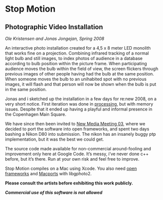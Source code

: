 # Stop Motion #
## Photographic Video Installation ##

_Ole Kristensen and Jonas Jongejan, Spring 2008_

An interactive photo installation created for a 4,5 x 8 meter LED monolith that works fine on a projection. Combining infrared tracking of a normal light bulb and still images, to index photos of audience in a database according to bulb position within the picture frame. When participating audience moves the bulb within the field of view, the screen flickers through previous images of other people having had the bulb at the same position. When someone moves the bulb to an unihabited spot with no previous images, it will flash and that person will now be shown when the bulb is put in the same position.

Jonas and i sketched up the installation in a few days for re:new 2008, on a very short notice. First iteration was done in [processing](http://processing.org), but with memory issues. Despite that it ended up having a playful and informal presence in the Copenhagen Main Square.

We have since then been invited to [New Media Meeting 03](http://newmediameeting.se), where we decided to port the software into open frameworks, and spent two days bashing a Nikon D80 into submission. The nikon has an insanely buggy ptp implementation, but it was the best we could get.

The source code made available for non-commercial around-fooling and improvement only here at Google Code.
It’s messy, i’ve never done c++ before, but it’s there. Run at your own risk and feel free to improve.

Stop Motion compiles on a Mac using Xcode. You also need [open frameworks](http://openframeworks.cc) and [Macports](http://macports.org) with libgphoto2.

**Please consult the artists before exhibiting this work publicly.**

**_Commercial use of this software is not allowed_**
